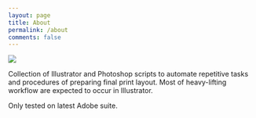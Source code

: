 ```yaml
---
layout: page
title: About
permalink: /about
comments: false
---
```


<!--div class="row justify-content-between">
<div class="col-md-8 pr-5"-->

<p class="mb-5">
<img class="shadow-lg" src="https://repository-images.githubusercontent.com/279662522/8450c480-d9f6-11eb-8ee4-b82d03f6b831"/>
</p>

<p>Collection of Illustrator and Photoshop scripts to automate repetitive tasks and procedures of preparing final print layout. Most of heavy-lifting workflow are expected to occur in Illustrator.</p>

<p>Only tested on latest Adobe suite.</p>

<!--/div>

<div class="col-md-4">

<div class="sticky-top sticky-top-80">
<h5>Buy me a coffee</h5>

<p>Thank you for your support! Your donation helps me to maintain and improve <a target="_blank" href="https://github.com/wowthemesnet/mediumish-theme-jekyll">Mediumish <i class="fab fa-github"></i></a>.</p>

<a target="_blank" href="https://www.wowthemes.net/donate/" class="btn btn-danger">Buy me a coffee</a> <a target="_blank" href="https://bootstrapstarter.com/bootstrap-templates/template-mediumish-bootstrap-jekyll/" class="btn btn-warning">Documentation</a>

</div>
</div>
</div-->
